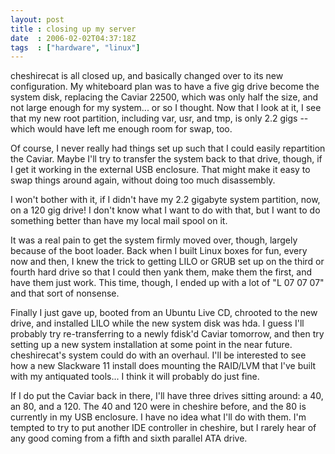 ```yaml
---
layout: post
title : closing up my server
date  : 2006-02-02T04:37:18Z
tags  : ["hardware", "linux"]
---
```

cheshirecat is all closed up, and basically changed over to its new configuration.  My whiteboard plan was to have a five gig drive become the system disk, replacing the Caviar 22500, which was only half the size, and not large enough for my system... or so I thought.  Now that I look at it, I see that my new root partition, including var, usr, and tmp, is only 2.2 gigs -- which would have left me enough room for swap, too.

Of course, I never really had things set up such that I could easily repartition the Caviar.  Maybe I'll try to transfer the system back to that drive, though, if I get it working in the external USB enclosure. That might make it easy to swap things around again, without doing too much disassembly.

I won't bother with it, if I didn't have my 2.2 gigabyte system partition, now, on a 120 gig drive!  I don't know what I want to do with that, but I want to do something better than have my local mail spool on it.

It was a real pain to get the system firmly moved over, though, largely because of the boot loader.  Back when I built Linux boxes for fun, every now and then, I knew the trick to getting LILO or GRUB set up on the third or fourth hard drive so that I could then yank them, make them the first, and have them just work.  This time, though, I ended up with a lot of "L 07 07 07" and that sort of nonsense.

Finally I just gave up, booted from an Ubuntu Live CD, chrooted to the new drive, and installed LILO while the new system disk was hda.  I guess I'll probably try re-transferring to a newly fdisk'd Caviar tomorrow, and then try setting up a new system installation at some point in the near future. cheshirecat's system could do with an overhaul.  I'll be interested to see how a new Slackware 11 install does mounting the RAID/LVM that I've built with my antiquated tools... I think it will probably do just fine.

If I do put the Caviar back in there, I'll have three drives sitting around: a 40, an 80, and a 120.  The 40 and 120 were in cheshire before, and the 80 is currently in my USB enclosure.  I have no idea what I'll do with them.  I'm tempted to try to put another IDE controller in cheshire, but I rarely hear of any good coming from a fifth and sixth parallel ATA drive. 

